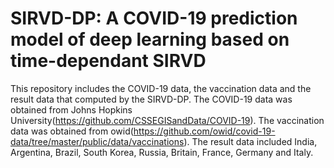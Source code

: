 # SIRVD-DP: A COVID-19 prediction model of deep learning based on time-dependant SIRVD

This repository includes the COVID-19 data, the vaccination data and the result data that computed by the SIRVD-DP. The COVID-19 data was obtained from Johns Hopkins University(https://github.com/CSSEGISandData/COVID-19). The vaccination data was obtained from owid(https://github.com/owid/covid-19-data/tree/master/public/data/vaccinations).  The result data included  India, Argentina, Brazil, South Korea, Russia, Britain, France, Germany and Italy.
